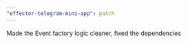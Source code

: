 ```yaml
---
"effector-telegram-mini-app": patch
---
```


Made the Event factory logic cleaner, fixed the dependencies
